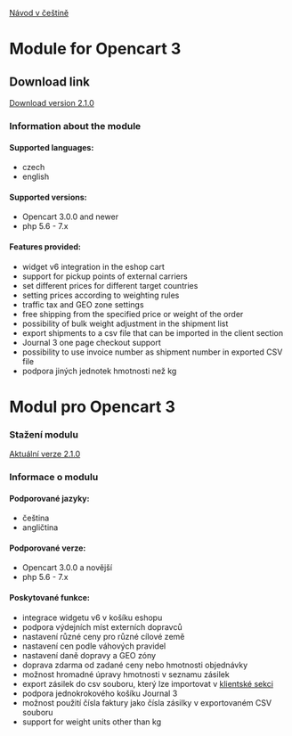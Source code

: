 [Návod v češtině](#modul-pro-opencart-3)

# Module for Opencart 3

## Download link

[Download version 2.1.0](https://github.com/Zasilkovna/opencart3/releases/download/v2.1.0/opencart3-modul-2.1.0.ocmod.zip)

### Information about the module

#### Supported languages:
- czech
- english

#### Supported versions:
- Opencart 3.0.0 and newer
- php 5.6 - 7.x
 
#### Features provided:
- widget v6 integration in the eshop cart
- support for pickup points of external carriers 
- set different prices for different target countries
- setting prices according to weighting rules
- traffic tax and GEO zone settings
- free shipping from the specified price or weight of the order
- possibility of bulk weight adjustment in the shipment list
- export shipments to a csv file that can be imported in the client section
- Journal 3 one page checkout support
- possibility to use invoice number as shipment number in exported CSV file
- podpora jiných jednotek hmotnosti než kg

# Modul pro Opencart 3

### Stažení modulu

[Aktuální verze 2.1.0](https://github.com/Zasilkovna/opencart3/releases/download/v2.1.0/opencart3-modul-2.1.0.ocmod.zip)

### Informace o modulu

#### Podporované jazyky:

- čeština
- angličtina

#### Podporované verze:

- Opencart 3.0.0 a novější
- php 5.6 - 7.x

#### Poskytované funkce:

- integrace widgetu v6 v košíku eshopu
- podpora výdejních míst externích dopravců
- nastavení různé ceny pro různé cílové země
- nastavení cen podle váhových pravidel
- nastavení daně dopravy a GEO zóny
- doprava zdarma od zadané ceny nebo hmotnosti objednávky
- možnost hromadné úpravy hmotnosti v seznamu zásilek
- export zásilek do csv souboru, který lze importovat v [klientské sekci](https://client.packeta.com/)
- podpora jednokrokového košíku Journal 3
- možnost použití čísla faktury jako čísla zásilky v exportovaném CSV souboru
- support for weight units other than kg
